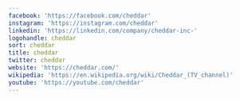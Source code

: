 ```yaml
---
facebook: 'https://facebook.com/cheddar'
instagram: 'https://instagram.com/cheddar'
linkedin: 'https://linkedin.com/company/cheddar-inc-'
logohandle: cheddar
sort: cheddar
title: cheddar
twitter: cheddar
website: 'https://cheddar.com/'
wikipedia: 'https://en.wikipedia.org/wiki/Cheddar_(TV_channel)'
youtube: 'https://youtube.com/cheddar'
---
```

